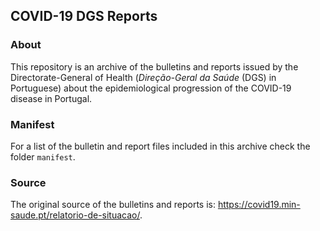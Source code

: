 ## COVID-19 DGS Reports

### About

This repository is an archive of the bulletins and reports issued by the Directorate-General of Health (*Direção-Geral da Saúde* (DGS) in Portuguese) about the epidemiological progression of the COVID-19 disease in Portugal.

### Manifest

For a list of the bulletin and report files included in this archive check the folder `manifest`.

### Source

The original source of the bulletins and reports is: https://covid19.min-saude.pt/relatorio-de-situacao/.